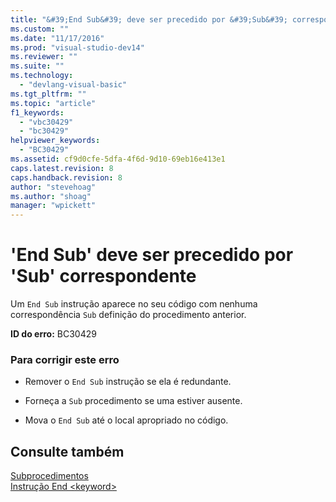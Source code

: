 ```yaml
---
title: "&#39;End Sub&#39; deve ser precedido por &#39;Sub&#39; correspondente | Microsoft Docs"
ms.custom: ""
ms.date: "11/17/2016"
ms.prod: "visual-studio-dev14"
ms.reviewer: ""
ms.suite: ""
ms.technology: 
  - "devlang-visual-basic"
ms.tgt_pltfrm: ""
ms.topic: "article"
f1_keywords: 
  - "vbc30429"
  - "bc30429"
helpviewer_keywords: 
  - "BC30429"
ms.assetid: cf9d0cfe-5dfa-4f6d-9d10-69eb16e413e1
caps.latest.revision: 8
caps.handback.revision: 8
author: "stevehoag"
ms.author: "shoag"
manager: "wpickett"
---
```

# &#39;End Sub&#39; deve ser precedido por &#39;Sub&#39; correspondente
Um `End Sub` instrução aparece no seu código com nenhuma correspondência `Sub` definição do procedimento anterior.  
  
 **ID do erro:** BC30429  
  
### Para corrigir este erro  
  
-   Remover o `End Sub` instrução se ela é redundante.  
  
-   Forneça a `Sub` procedimento se uma estiver ausente.  
  
-   Mova o `End Sub` até o local apropriado no código.  
  
## Consulte também  
 [Subprocedimentos](../../visual-basic/programming-guide/language-features/procedures/sub-procedures.md)   
 [Instrução End \<keyword\>](../../visual-basic/language-reference/statements/end-keyword-statement.md)